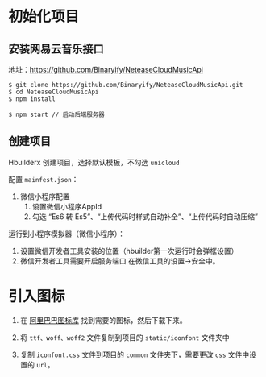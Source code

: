 # 初始化项目

## 安装网易云音乐接口
地址：https://github.com/Binaryify/NeteaseCloudMusicApi

```
$ git clone https://github.com/Binaryify/NeteaseCloudMusicApi.git
$ cd NeteaseCloudMusicApi
$ npm install

$ npm start // 启动后端服务器
```

## 创建项目
Hbuilderx 创建项目，选择默认模板，不勾选 `unicloud`

配置 `mainfest.json`：
1. 微信小程序配置
   1. 设置微信小程序AppId
   2. 勾选 “Es6 转 Es5”、“上传代码时样式自动补全”、“上传代码时自动压缩”

运行到小程序模拟器（微信小程序）：
1. 设置微信开发者工具安装的位置（hbuilder第一次运行时会弹框设置）
2. 微信开发者工具需要开启服务端口 在微信工具的设置->安全中。

# 引入图标
1. 在 [阿里巴巴图标库](https://www.iconfont.cn/?spm=a313x.home_index.i3.d4d0a486a.6c083a81m0OzJJ) 找到需要的图标，然后下载下来。

2. 将 `ttf、woff、woff2` 文件复制到项目的 `static/iconfont` 文件夹中

3. 复制 `iconfont.css` 文件到项目的 `common` 文件夹下，需要更改 `css` 文件中设置的 `url`。